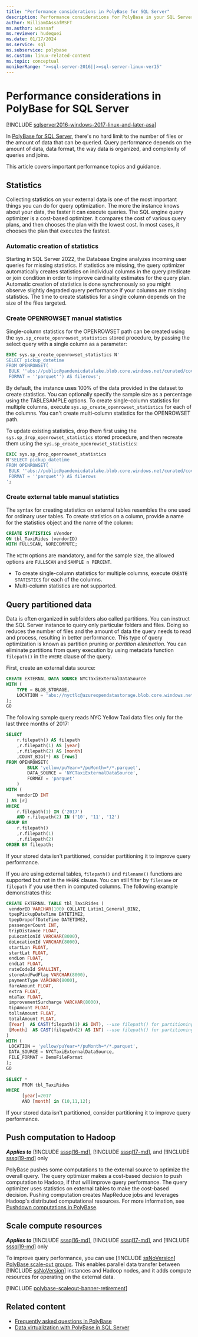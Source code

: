 ```yaml
---
title: "Performance considerations in PolyBase for SQL Server"
description: Performance considerations for PolyBase in your SQL Server instance.
author: WilliamDAssafMSFT
ms.author: wiassaf
ms.reviewer: hudequei
ms.date: 01/17/2024
ms.service: sql
ms.subservice: polybase
ms.custom: linux-related-content
ms.topic: conceptual
monikerRange: ">=sql-server-2016||>=sql-server-linux-ver15"
---
```


# Performance considerations in PolyBase for SQL Server

[!INCLUDE [sqlserver2016-windows-2017-linux-and-later-asa](../../includes/applies-to-version/sqlserver2016-windows-2017-linux-and-later-asa.md)]

In [PolyBase for SQL Server](polybase-guide.md), there's no hard limit to the number of files or the amount of data that can be queried. Query performance depends on the amount of data, data format, the way data is organized, and complexity of queries and joins. 

This article covers important performance topics and guidance.

## Statistics

Collecting statistics on your external data is one of the most important things you can do for query optimization. The more the instance knows about your data, the faster it can execute queries. The SQL engine query optimizer is a cost-based optimizer. It compares the cost of various query plans, and then chooses the plan with the lowest cost. In most cases, it chooses the plan that executes the fastest.

### Automatic creation of statistics

Starting in SQL Server 2022, the Database Engine analyzes incoming user queries for missing statistics. If statistics are missing, the query optimizer automatically creates statistics on individual columns in the query predicate or join condition in order to improve cardinality estimates for the query plan. Automatic creation of statistics is done synchronously so you might observe slightly degraded query performance if your columns are missing statistics. The time to create statistics for a single column depends on the size of the files targeted.

### Create OPENROWSET manual statistics

Single-column statistics for the OPENROWSET path can be created using the `sys.sp_create_openrowset_statistics` stored procedure, by passing the select query with a single column as a parameter:

```sql
EXEC sys.sp_create_openrowset_statistics N' 
SELECT pickup_datetime 
FROM OPENROWSET( 
 BULK ''abs://public@pandemicdatalake.blob.core.windows.net/curated/covid-19/bing_covid-19_data/latest/*.parquet'', 
 FORMAT = ''parquet'') AS filerows';
```

By default, the instance uses 100% of the data provided in the dataset to create statistics. You can optionally specify the sample size as a percentage using the TABLESAMPLE options. To create single-column statistics for multiple columns, execute `sys.sp_create_openrowset_statistics` for each of the columns. You can't create multi-column statistics for the OPENROWSET path.

To update existing statistics, drop them first using the `sys.sp_drop_openrowset_statistics` stored procedure, and then recreate them using the `sys.sp_create_openrowset_statistics`: 

```sql
EXEC sys.sp_drop_openrowset_statistics 
N'SELECT pickup_datetime 
FROM OPENROWSET( 
 BULK ''abs://public@pandemicdatalake.blob.core.windows.net/curated/covid-19/bing_covid-19_data/latest/*.parquet'', 
 FORMAT = ''parquet'') AS filerows 
';
```

### Create external table manual statistics

The syntax for creating statistics on external tables resembles the one used for ordinary user tables. To create statistics on a column, provide a name for the statistics object and the name of the column:

```sql
CREATE STATISTICS sVendor 
ON tbl_TaxiRides (vendorID) 
WITH FULLSCAN, NORECOMPUTE; 
```

The `WITH` options are mandatory, and for the sample size, the allowed options are `FULLSCAN` and `SAMPLE n PERCENT`. 

- To create single-column statistics for multiple columns, execute `CREATE STATISTICS` for each of the columns. 
- Multi-column statistics are not supported. 

## Query partitioned data

Data is often organized in subfolders also called partitions. You can instruct the SQL Server instance to query only particular folders and files. Doing so reduces the number of files and the amount of data the query needs to read and process, resulting in better performance. This type of query optimization is known as partition pruning or *partition elimination*. You can eliminate partitions from query execution by using metadata function `filepath()` in the `WHERE` clause of the query.

First, create an external data source:

```sql
CREATE EXTERNAL DATA SOURCE NYCTaxiExternalDataSource
WITH (
    TYPE = BLOB_STORAGE,
    LOCATION = 'abs://nyctlc@azureopendatastorage.blob.core.windows.net'
);
GO
```

The following sample query reads NYC Yellow Taxi data files only for the last three months of 2017:

```sql
SELECT 
    r.filepath() AS filepath 
    ,r.filepath(1) AS [year] 
    ,r.filepath(2) AS [month] 
    ,COUNT_BIG(*) AS [rows] 
FROM OPENROWSET( 
        BULK 'yellow/puYear=*/puMonth=*/*.parquet', 
        DATA_SOURCE = 'NYCTaxiExternalDataSource', 
        FORMAT = 'parquet' 
    ) 
WITH ( 
    vendorID INT 
) AS [r] 
WHERE 
    r.filepath(1) IN ('2017') 
    AND r.filepath(2) IN ('10', '11', '12') 
GROUP BY 
    r.filepath() 
    ,r.filepath(1) 
    ,r.filepath(2) 
ORDER BY filepath;
```

If your stored data isn't partitioned, consider partitioning it to improve query performance.

If you are using external tables, `filepath()` and `filename()` functions are supported but not in the `WHERE` clause. You can still filter by `filename` or `filepath` if you use them in computed columns. The following example demonstrates this: 

```sql
CREATE EXTERNAL TABLE tbl_TaxiRides ( 
 vendorID VARCHAR(100) COLLATE Latin1_General_BIN2, 
 tpepPickupDateTime DATETIME2, 
 tpepDropoffDateTime DATETIME2, 
 passengerCount INT, 
 tripDistance FLOAT, 
 puLocationId VARCHAR(8000), 
 doLocationId VARCHAR(8000), 
 startLon FLOAT, 
 startLat FLOAT, 
 endLon FLOAT, 
 endLat FLOAT, 
 rateCodeId SMALLINT, 
 storeAndFwdFlag VARCHAR(8000), 
 paymentType VARCHAR(8000), 
 fareAmount FLOAT, 
 extra FLOAT, 
 mtaTax FLOAT, 
 improvementSurcharge VARCHAR(8000), 
 tipAmount FLOAT, 
 tollsAmount FLOAT, 
 totalAmount FLOAT, 
 [Year]  AS CAST(filepath(1) AS INT), --use filepath() for partitioning 
 [Month]  AS CAST(filepath(2) AS INT) --use filepath() for partitioning 
) 
WITH ( 
 LOCATION = 'yellow/puYear=*/puMonth=*/*.parquet', 
 DATA_SOURCE = NYCTaxiExternalDataSource, 
 FILE_FORMAT = DemoFileFormat 
); 
GO 
 
SELECT * 
      FROM tbl_TaxiRides 
WHERE 
      [year]=2017             
      AND [month] in (10,11,12); 
```

If your stored data isn't partitioned, consider partitioning it to improve query performance.

## Push computation to Hadoop

***Applies to*** [!INCLUDE [sssql16-md](../../includes/sssql16-md.md)], [!INCLUDE [sssql17-md](../../includes/sssql17-md.md)], and [!INCLUDE [sssql19-md](../../includes/sssql19-md.md)] only

PolyBase pushes some computations to the external source to optimize the overall query. The query optimizer makes a cost-based decision to push computation to Hadoop, if that will improve query performance.  The query optimizer uses statistics on external tables to make the cost-based decision. Pushing computation creates MapReduce jobs and leverages Hadoop's distributed computational resources. For more information, see [Pushdown computations in PolyBase](polybase-pushdown-computation.md). 

## Scale compute resources

***Applies to*** [!INCLUDE [sssql16-md](../../includes/sssql16-md.md)], [!INCLUDE [sssql17-md](../../includes/sssql17-md.md)], and [!INCLUDE [sssql19-md](../../includes/sssql19-md.md)] only

To improve query performance, you can use [!INCLUDE [ssNoVersion](../../includes/ssnoversion-md.md)] [PolyBase scale-out groups](../../relational-databases/polybase/polybase-scale-out-groups.md). This enables parallel data transfer between [!INCLUDE [ssNoVersion](../../includes/ssnoversion-md.md)] instances and Hadoop nodes, and it adds compute resources for operating on the external data.

[!INCLUDE [polybase-scaleout-banner-retirement](../../includes/polybase-scaleout-banner-retirement.md)]

## Related content

- [Frequently asked questions in PolyBase](polybase-faq.yml)
- [Data virtualization with PolyBase in SQL Server](polybase-guide.md)
